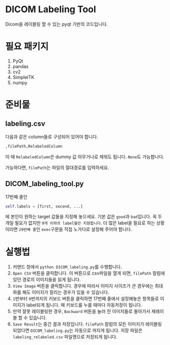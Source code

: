 # DICOM Labeling Tool

Dicom을 레이블링 할 수 있는 pyqt 기반의 코드입니다.

# 필요 패키지

1. PyQt
2. pandas
3. cv2
4. SimpleITK
5. numpy

# 준비물

## labeling.csv

다음과 같은 column들로 구성되어 있어야 합니다.

```python
,filePath,RelabeledColumn
```

이 때 `RelabeledColumn`은 dummy 값 아무거나로 채워도 됩니다. `None`도 가능합니다.

가능하다면, `filePath`는 파일의 절대경로를 입력하세요.

## DICOM_labeling_tool.py

17번째 줄인

```python
self.labels = [first, second, ...]
```

에 본인이 원하는 target 값들을 지정해 놓으세요. 기본 값은 `good`과 `bad`입니다. 꼭 두 개일 필요가 없지만 `9개 이하의 label들만 지원합니다`. 더 많은 label을 필요로 하는 상황이라면 `29번째 줄`인 `exec`구문을 직접 노가다로 설정해 주어야 합니다.

# 실행법

1. 커맨드 창에서 `python DICOM_labeling.py`를 수행합니다.
2. `Open CSV` 버튼을 클릭합니다. 이 버튼으로 csv파일을 열게 되면, `filePath` 칼럼에 있던 경로의 이미지들을 읽게 됩니다.
3. `View Image` 버튼을 클릭합니다. 경우에 따라서 이미지 사이즈가 큰 경우에는 최대화를 해도 이미지가 잘리는 경우가 있을 수 있습니다.
4. `1`번부터 `9`번까지의 키보드 버튼을 클릭하면 17번째 줄에서 설정해놓은 항목들로 이미지가 label되게 됩니다. 매 키보드를 누를 때마다 자동저장이 됩니다.
5. 만약 잘못 레이블링한 경우, `Backward` 버튼을 눌러 전 이미지들로 돌아가서 재레이블 할 수 있습니다.
6. `Save Result`는 중간 결과 저장입니다. `filePath` 칼럼의 모든 이미지가 레이블링 되었다면 `DICOM_labeling.py`는 자동으로 꺼지게 됩니다. 저장 파일은 `labeling_relabeled.csv` 파일명으로 저장되게 됩니다.